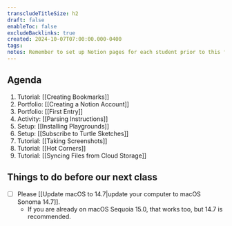 ```yaml
---
transcludeTitleSize: h2
draft: false
enableToc: false
excludeBacklinks: true
created: 2024-10-07T07:00:00.000-0400
tags:
notes: Remember to set up Notion pages for each student prior to this first class. In this class, one teacher stays with students in class to assist with setup of playgrounds and subscriptions to the turtle sketches playground. The other teacher takes students out to do the "tying a shoelace" and "drawing an M" activity (Parsing instructions). After that part is done, be on hand to help students with remaining tutorials and software setup.
---
```

## Agenda
1. Tutorial: [[Creating Bookmarks]]
1. Portfolio: [[Creating a Notion Account]]
1. Portfolio: [[First Entry]]
2. Activity: [[Parsing Instructions]]
5. Setup: [[Installing Playgrounds]]
6. Setup: [[Subscribe to Turtle Sketches]]
7. Tutorial: [[Taking Screenshots]]
5. Tutorial: [[Hot Corners]]
1. Tutorial: [[Syncing Files from Cloud Storage]]

## Things to do before our next class
- [ ] Please [[Update macOS to 14.7|update your computer to macOS Sonoma 14.7]].
	- If you are already on macOS Sequoia 15.0, that works too, but 14.7 is recommended.